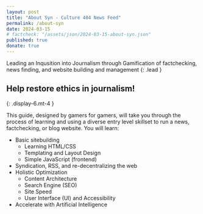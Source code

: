 ```yaml
---
layout: post
title: "About Syn - Culture 404 News Feed"
permalink: /about-syn
date: 2024-03-15
# factcheck: "/assets/json/2024-03-15-about-syn.json"
published: true
donate: true
---
```

Leading an Inqusition into Journalism through Gamification of factchecking, news finding, and website building and management
{: .lead }

## Help restore ethics in journalism! 
{: .display-6.mt-4 }

This guide, designed by gamers for gamers, will take you through the process of learning and using a diverse entry level skillset to run a news, factchecking, or blog website. You will learn:

- Basic sitebuilding
  -  Learning HTML/CSS
  -  Templating and Layout Design
  -  Simple JavaScript (frontend)
- Syndication, RSS, and re-decentralizing the web
- Holistic Optimization
  - Content Architecture
  - Search Engine (SEO)
  - Site Speed
  - User Interface (UI) and Accessibility
- Accelerate with Artificial Intelligence 

  